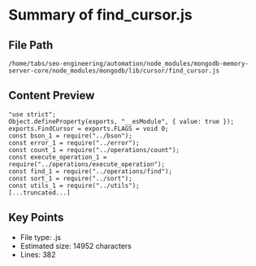 # Summary of find_cursor.js
  
## File Path
`/home/tabs/seo-engineering/automation/node_modules/mongodb-memory-server-core/node_modules/mongodb/lib/cursor/find_cursor.js`

## Content Preview
```
"use strict";
Object.defineProperty(exports, "__esModule", { value: true });
exports.FindCursor = exports.FLAGS = void 0;
const bson_1 = require("../bson");
const error_1 = require("../error");
const count_1 = require("../operations/count");
const execute_operation_1 = require("../operations/execute_operation");
const find_1 = require("../operations/find");
const sort_1 = require("../sort");
const utils_1 = require("../utils");
[...truncated...]
```

## Key Points
- File type: .js
- Estimated size: 14952 characters
- Lines: 382
